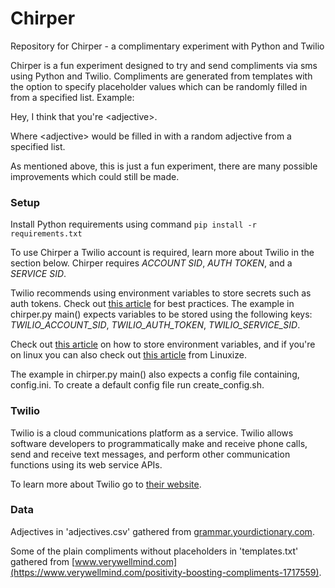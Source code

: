 # Chirper
Repository for Chirper - a complimentary experiment with Python and Twilio

Chirper is a fun experiment designed to try and send compliments via sms using Python and Twilio. Compliments are generated from templates with the option to specify placeholder values which can be randomly filled in from a specified list. Example:

Hey, I think that you're \<adjective\>.

Where \<adjective\> would be filled in with a random adjective from a specified list.

As mentioned above, this is just a fun experiment, there are many possible improvements which could still be made.

### Setup

Install Python requirements using command ``pip install -r requirements.txt``

To use Chirper a Twilio account is required, learn more about Twilio in the section below. Chirper requires *ACCOUNT SID*, *AUTH TOKEN*, and a *SERVICE SID*.

Twilio recommends using environment variables to store secrets such as auth tokens. Check out [this article](https://www.twilio.com/blog/protect-phishing-auth-token-fraud) for best practices. The example in chirper.py main() expects variables to be stored using the following keys: *TWILIO_ACCOUNT_SID*, *TWILIO_AUTH_TOKEN*, *TWILIO_SERVICE_SID*.

Check out [this article](https://www.twilio.com/blog/2017/01/how-to-set-environment-variables.html) on how to store environment variables, and if you're on linux you can also check out [this article](https://linuxize.com/post/how-to-set-and-list-environment-variables-in-linux/) from Linuxize.

The example in chirper.py main() also expects a config file containing, config.ini. To create a default config file run create_config.sh.

### Twilio

Twilio is a cloud communications platform as a service. Twilio allows software developers to programmatically make and receive phone calls, send and receive text messages, and perform other communication functions using its web service APIs.

To learn more about Twilio go to [their website](https://www.twilio.com/).

### Data

Adjectives in 'adjectives.csv' gathered from [grammar.yourdictionary.com](https://grammar.yourdictionary.com/parts-of-speech/adjectives/list-of-positive-adjectives.html).

Some of the plain compliments without placeholders in 'templates.txt' gathered from [www.verywellmind.com](https://www.verywellmind.com/positivity-boosting-compliments-1717559).
